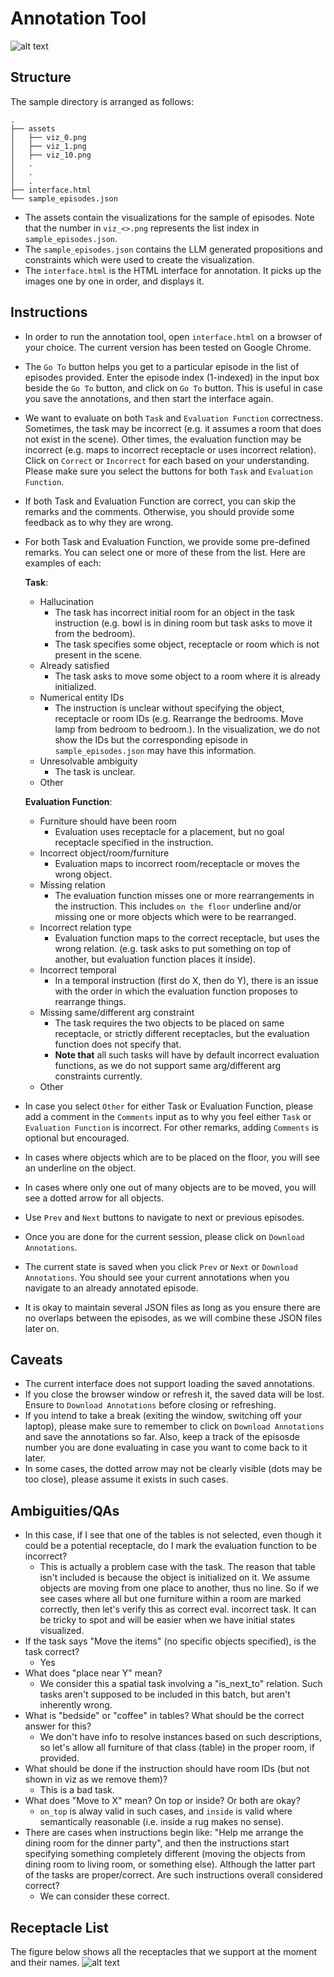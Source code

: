 # Annotation Tool

![alt text](image.png)

## Structure

The sample directory is arranged as follows:

```
.
├── assets
│   ├── viz_0.png
│   ├── viz_1.png
│   ├── viz_10.png
│   .
│   .
│   .
├── interface.html
└── sample_episodes.json
```

- The assets contain the visualizations for the sample of episodes. Note that the number in `viz_<>.png` represents the list index in `sample_episodes.json`.
- The `sample_episodes.json` contains the LLM generated propositions and constraints which were used to create the visualization.
- The `interface.html` is the HTML interface for annotation. It picks up the images one by one in order, and displays it.

## Instructions
- In order to run the annotation tool, open `interface.html` on a browser of your choice. The current version has been tested on Google Chrome.
- The `Go To` button helps you get to a particular episode in the list of episodes provided. Enter the episode index (1-indexed) in the input box beside the `Go To` button, and click on `Go To` button. This is useful in case you save the annotations, and then start the interface again.
- We want to evaluate on both `Task` and `Evaluation Function` correctness. Sometimes, the task may be incorrect (e.g. it assumes a room that does not exist in the scene). Other times, the evaluation function may be incorrect (e.g. maps to incorrect receptacle or uses incorrect relation). Click on `Correct` or `Incorrect` for each based on your understanding. Please make sure you select the buttons for both `Task` and `Evaluation Function`.
- If both Task and Evaluation Function are correct, you can skip the remarks and the comments. Otherwise, you should provide some feedback as to why they are wrong.
- For both Task and Evaluation Function, we provide some pre-defined remarks. You can select one or more of these from the list. Here are examples of each:

    **Task**:
    - Hallucination
        - The task has incorrect initial room for an object in the task instruction (e.g. bowl is in dining room but task asks to move it from the bedroom).
        - The task specifies some object, receptacle or room which is not present in the scene.
    - Already satisfied
        - The task asks to move some object to a room where it is already initialized.
    - Numerical entity IDs
        - The instruction is unclear without specifying the object, receptacle or room IDs (e.g. Rearrange the bedrooms. Move lamp from bedroom to bedroom.). In the visualization, we do not show the IDs but the corresponding episode in `sample_episodes.json` may have this information.
    - Unresolvable ambiguity
        - The task is unclear.
    - Other

    **Evaluation Function**:
    - Furniture should have been room
        - Evaluation uses receptacle for a placement, but no goal receptacle specified in the instruction.
    - Incorrect object/room/furniture
        - Evaluation maps to incorrect room/receptacle or moves the wrong object.
    - Missing relation
        - The evaluation function misses one or more rearrangements in the instruction. This includes `on the floor` underline and/or missing one or more objects which were to be rearranged.
    - Incorrect relation type
        - Evaluation function maps to the correct receptacle, but uses the wrong relation. (e.g. task asks to put something on top of another, but evaluation function places it inside).
    - Incorrect temporal
        - In a temporal instruction (first do X, then do Y), there is an issue with the order in which the evaluation function proposes to rearrange things.
    - Missing same/different arg constraint
        - The task requires the two objects to be placed on same receptacle, or strictly different receptacles, but the evaluation function does not specify that. 
        - **Note that** all such tasks will have by default incorrect evaluation functions, as we do not support same arg/different arg constraints currently.
    - Other
- In case you select `Other` for either Task or Evaluation Function, please add a comment in the `Comments` input as to why you feel either `Task` or `Evaluation Function` is incorrect. For other remarks, adding `Comments` is optional but encouraged.
- In cases where objects which are to be placed on the floor, you will see an underline on the object.
- In cases where only one out of many objects are to be moved, you will see a dotted arrow for all objects.
- Use `Prev` and `Next` buttons to navigate to next or previous episodes.
- Once you are done for the current session, please click on `Download Annotations`.
- The current state is saved when you click `Prev` or `Next` or `Download Annotations`. You should see your current annotations when you navigate to an already annotated episode.
- It is okay to maintain several JSON files as long as you ensure there are no overlaps between the episodes, as we will combine these JSON files later on.


## Caveats
- The current interface does not support loading the saved annotations. 
- If you close the browser window or refresh it, the saved data will be lost. Ensure to `Download Annotations` before closing or refreshing.
- If you intend to take a break (exiting the window, switching off your laptop), please make sure to remember to click on `Download Annotations` and save the annotations so far. Also, keep a track of the episosde number you are done evaluating in case you want to come back to it later.
- In some cases, the dotted arrow may not be clearly visible (dots may be too close), please assume it exists in such cases.

## Ambiguities/QAs

- In this case, if I see that one of the tables is not selected, even though it could be a potential receptacle, do I mark the evaluation function to be incorrect?
  - This is actually a problem case with the task. The reason that table isn't included is because the object is initialized on it. We assume objects are moving from one place to another, thus no line. So if we see cases where all but one furniture within a room are marked correctly, then let's verify this as correct eval. incorrect task. It can be tricky to spot and will be easier when we have initial states visualized.
- If the task says "Move the items" (no specific objects specified), is the task correct?
  - Yes
- What does "place near Y" mean?
  - We consider this a spatial task involving a "is_next_to" relation. Such tasks aren't supposed to be included in this batch, but aren't inherently wrong.
- What is "bedside" or "coffee" in tables? What should be the correct answer for this?
  - We don't have info to resolve instances based on such descriptions, so let's allow all furniture of that class (table) in the proper room, if provided.
- What should be done if the instruction should have room IDs (but not shown in viz as we remove them)?
  - This is a bad task.
- What does "Move to X" mean? On top or inside? Or both are okay?
  - `on_top` is alway valid in such cases, and `inside` is valid where semantically reasonable (i.e. inside a rug makes no sense).
- There are cases when instructions begin like: "Help me arrange the dining room for the dinner party", and then the instructions start specifying something completely different (moving the objects from dining room to living room, or something else). Although the latter part of the tasks are proper/correct. Are such instructions overall considered correct?
  - We can consider these correct.

## Receptacle List
The figure below shows all the receptacles that we support at the moment and their names.
![alt text](receptacle_collage.png)
